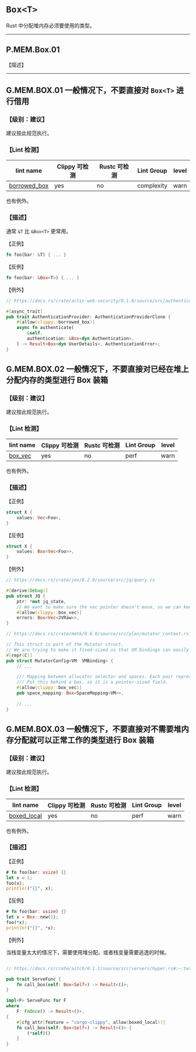 # `Box<T>` 

Rust 中分配堆内存必须要使用的类型。

---

## P.MEM.Box.01 

【描述】


---


## G.MEM.BOX.01  一般情况下，不要直接对 `Box<T>` 进行借用

### 【级别：建议】

建议按此规范执行。

### 【Lint 检测】

| lint name | Clippy 可检测 | Rustc 可检测 | Lint Group | level |
| ------ | ---- | --------- | ------ | ------ | 
| [borrowed_box](https://rust-lang.github.io/rust-clippy/master/#borrowed_box) | yes| no | complexity | warn |

也有例外。

### 【描述】

通常 `&T` 比 `&Box<T>` 更常用。

【正例】

```rust
fn foo(bar: &T) { ... }
```

【反例】

```rust
fn foo(bar: &Box<T>) { ... }
```

【例外】

```rust
// https://docs.rs/crate/actix-web-security/0.1.0/source/src/authentication/scheme/authentication_provider.rs

#[async_trait]
pub trait AuthenticationProvider: AuthenticationProviderClone {
    #[allow(clippy::borrowed_box)]
    async fn authenticate(
        &self,
        authentication: &Box<dyn Authentication>,
    ) -> Result<Box<dyn UserDetails>, AuthenticationError>;
}
```


## G.MEM.BOX.02  一般情况下，不要直接对已经在堆上分配内存的类型进行 Box 装箱

### 【级别：建议】

建议按此规范执行。

### 【Lint 检测】

| lint name | Clippy 可检测 | Rustc 可检测 | Lint Group | level |
| ------ | ---- | --------- | ------ | ------ | 
| [box_vec](https://rust-lang.github.io/rust-clippy/master/#box_vec) | yes| no | perf | warn |


也有例外。

### 【描述】


【正例】

```rust
struct X {
    values: Vec<Foo>,
}
```

【反例】

```rust
struct X {
    values: Box<Vec<Foo>>,
}
```

【例外】

```rust
// https://docs.rs/crate/jex/0.2.0/source/src/jq/query.rs

#[derive(Debug)]
pub struct JQ {
    ptr: *mut jq_state,
    // We want to make sure the vec pointer doesn't move, so we can keep pushing to it.
    #[allow(clippy::box_vec)]
    errors: Box<Vec<JVRaw>>,
}

// https://docs.rs/crate/mmtk/0.6.0/source/src/plan/mutator_context.rs

// This struct is part of the Mutator struct.
// We are trying to make it fixed-sized so that VM bindings can easily define a Mutator type to have the exact same layout as our Mutator struct.
#[repr(C)]
pub struct MutatorConfig<VM: VMBinding> {
    // ...

    /// Mapping between allocator selector and spaces. Each pair represents a mapping.
    /// Put this behind a box, so it is a pointer-sized field.
    #[allow(clippy::box_vec)]
    pub space_mapping: Box<SpaceMapping<VM>>,
  
    // ...
}
```


## G.MEM.BOX.03  一般情况下，不要直接对不需要堆内存分配就可以正常工作的类型进行 Box 装箱

### 【级别：建议】

建议按此规范执行。

### 【Lint 检测】

| lint name | Clippy 可检测 | Rustc 可检测 | Lint Group | level |
| ------ | ---- | --------- | ------ | ------ | 
| [boxed_local ](https://rust-lang.github.io/rust-clippy/master/#boxed_local ) | yes| no | perf | warn |

也有例外。

### 【描述】


【正例】

```rust
# fn foo(bar: usize) {}
let x = 1;
foo(x);
println!("{}", x);
```

【反例】

```rust
# fn foo(bar: usize) {}
let x = Box::new(1);
foo(*x);
println!("{}", *x);
```

【例外】

当栈变量太大的情况下，需要使用堆分配。或者栈变量需要逃逸的时候。

```rust

// https://docs.rs/crate/aitch/0.1.1/source/src/servers/hyper.rs#:~:text=clippy%3a%3aboxed_local

pub trait ServeFunc {
    fn call_box(self: Box<Self>) -> Result<()>;
}

impl<F> ServeFunc for F
where
    F: FnOnce() -> Result<()>,
{
    #[cfg_attr(feature = "cargo-clippy", allow(boxed_local))]
    fn call_box(self: Box<Self>) -> Result<()> {
        (*self)()
    }
}
```


